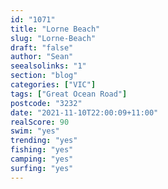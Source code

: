 ```yaml
---
id: "1071"
title: "Lorne Beach"
slug: "Lorne-Beach"
draft: "false"
author: "Sean"
seealsolinks: "1"
section: "blog"
categories: ["VIC"]
tags: ["Great Ocean Road"]
postcode: "3232"
date: "2021-11-10T22:00:09+11:00"
realScore: 90
swim: "yes"
trending: "yes"
fishing: "yes"
camping: "yes"
surfing: "yes"
---
```

